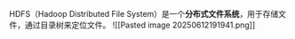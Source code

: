 HDFS（Hadoop Distributed File System）是一个**分布式文件系统**，用于存储文件，通过目录树来定位文件。
![[Pasted image 20250612191941.png]]
